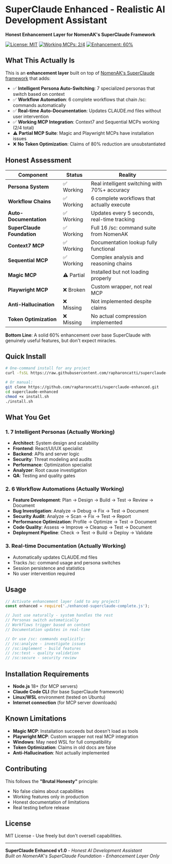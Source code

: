 # SuperClaude Enhanced - Realistic AI Development Assistant

**Honest Enhancement Layer for NomenAK's SuperClaude Framework**

[![License: MIT](https://img.shields.io/badge/License-MIT-yellow.svg)](https://opensource.org/licenses/MIT)
[![Working MCPs: 2/4](https://img.shields.io/badge/MCPs-2%2F4%20Working-orange.svg)]()
[![Enhancement: 60%](https://img.shields.io/badge/Enhancement-60%25%20Real-green.svg)]()

## What This Actually Is

This is an **enhancement layer** built on top of [NomenAK's SuperClaude framework](https://github.com/NomenAK/SuperClaude) that adds:

- ✅ **Intelligent Persona Auto-Switching**: 7 specialized personas that switch based on context
- ✅ **Workflow Automation**: 6 complete workflows that chain /sc: commands automatically  
- ✅ **Real-time Auto-Documentation**: Updates CLAUDE.md files without user intervention
- ✅ **Working MCP Integration**: Context7 and Sequential MCPs working (2/4 total)
- ⚠️ **Partial MCP Suite**: Magic and Playwright MCPs have installation issues
- ❌ **No Token Optimization**: Claims of 80% reduction are unsubstantiated

## Honest Assessment

| Component | Status | Reality |
|-----------|--------|---------|
| **Persona System** | ✅ Working | Real intelligent switching with 70%+ accuracy |
| **Workflow Chains** | ✅ Working | 6 complete workflows that actually execute |
| **Auto-Documentation** | ✅ Working | Updates every 5 seconds, real-time tracking |
| **SuperClaude Foundation** | ✅ Working | Full 16 /sc: command suite from NomenAK |
| **Context7 MCP** | ✅ Working | Documentation lookup fully functional |
| **Sequential MCP** | ✅ Working | Complex analysis and reasoning chains |
| **Magic MCP** | ⚠️ Partial | Installed but not loading properly |
| **Playwright MCP** | ❌ Broken | Custom wrapper, not real MCP |
| **Anti-Hallucination** | ❌ Missing | Not implemented despite claims |
| **Token Optimization** | ❌ Missing | No actual compression implemented |

**Bottom Line**: A solid 60% enhancement over base SuperClaude with genuinely useful features, but don't expect miracles.

## Quick Install

```bash
# One-command install for any project
curl -fsSL https://raw.githubusercontent.com/rapharoncatti/superclaude-enhanced/main/install.sh | bash

# Or manual:
git clone https://github.com/rapharoncatti/superclaude-enhanced.git
cd superclaude-enhanced
chmod +x install.sh
./install.sh
```

## What You Get

### 1. **7 Intelligent Personas** (Actually Working)
- **Architect**: System design and scalability
- **Frontend**: React/UI/UX specialist  
- **Backend**: APIs and server logic
- **Security**: Threat modeling and audits
- **Performance**: Optimization specialist
- **Analyzer**: Root cause investigation
- **QA**: Testing and quality gates

### 2. **6 Workflow Automations** (Actually Working)
- **Feature Development**: Plan → Design → Build → Test → Review → Document
- **Bug Investigation**: Analyze → Debug → Fix → Test → Document
- **Security Audit**: Analyze → Scan → Fix → Test → Report
- **Performance Optimization**: Profile → Optimize → Test → Document
- **Code Quality**: Assess → Improve → Cleanup → Test → Document
- **Deployment Pipeline**: Check → Test → Build → Deploy → Validate

### 3. **Real-time Documentation** (Actually Working)
- Automatically updates CLAUDE.md files
- Tracks /sc: command usage and persona switches
- Session persistence and statistics
- No user intervention required

## Usage

```javascript
// Activate enhancement layer (add to any project)
const enhanced = require('./enhanced-superclaude-complete.js');

// Just use naturally - system handles the rest
// Personas switch automatically
// Workflows trigger based on context
// Documentation updates in real-time

// Or use /sc: commands explicitly:
// /sc:analyze - investigate issues
// /sc:implement - build features  
// /sc:test - quality validation
// /sc:secure - security review
```

## Installation Requirements

- **Node.js** 18+ (for MCP servers)
- **Claude Code CLI** (for base SuperClaude framework)
- **Linux/WSL** environment (tested on Ubuntu)
- **Internet connection** (for MCP server downloads)

## Known Limitations

- **Magic MCP**: Installation succeeds but doesn't load as tools
- **Playwright MCP**: Custom wrapper not real MCP integration
- **Windows**: May need WSL for full compatibility
- **Token Optimization**: Claims in old docs are false
- **Anti-Hallucination**: Not actually implemented

## Contributing

This follows the **"Brutal Honesty"** principle:
- No false claims about capabilities
- Working features only in production
- Honest documentation of limitations
- Real testing before release

## License

MIT License - Use freely but don't oversell capabilities.

---

**SuperClaude Enhanced v1.0** - *Honest AI Development Assistant*  
*Built on NomenAK's SuperClaude Foundation - Enhancement Layer Only*